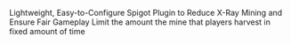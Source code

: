 Lightweight, Easy-to-Configure Spigot Plugin to Reduce X-Ray Mining and Ensure Fair Gameplay
Limit the amount the mine that players harvest in fixed amount of time
